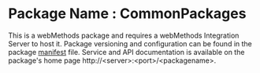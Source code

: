 # Package Name : CommonPackages
This is a webMethods package and requires a webMethods Integration Server to host it. Package versioning and configuration can be found in the package [manifest](./CommonPackages/manifest.v3) file. Service and API documentation is available on the package's home page http://&lt;server&gt;:&lt;port&gt;/&lt;packagename>.